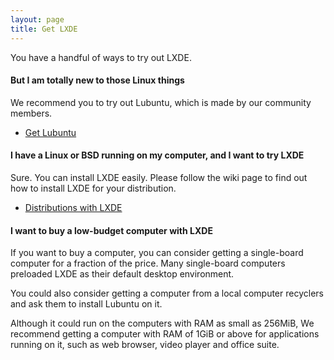 ```yaml
---
layout: page
title: Get LXDE
---
```


You have a handful of ways to try out LXDE.

#### But I am totally new to those Linux things

We recommend you to try out Lubuntu, which is made by our community members.

<ul class="actions">
  <li><a href="http://lubuntu.me" class="button special">Get Lubuntu</a></li>
</ul>

#### I have a Linux or BSD running on my computer, and I want to try LXDE

Sure. You can install LXDE easily. Please follow the wiki page to find out how to install LXDE
for your distribution.

<ul class="actions">
  <li><a href="https://wiki.lxde.org/en/Category:Linux_Distributions" class="button">Distributions with LXDE</a></li>
</ul>

#### I want to buy a low-budget computer with LXDE

If you want to buy a computer, you can consider getting a single-board computer
for a fraction of the price.  Many single-board computers preloaded LXDE as
their default desktop environment.

You could also consider getting a computer from a local computer recyclers and
ask them to install Lubuntu on it.

Although it could run on the computers with RAM as small as 256MiB, We
recommend getting a computer with RAM of 1GiB or above for applications running
on it, such as web browser, video player and office suite.

